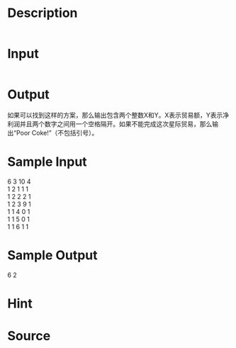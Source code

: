 
# Description

<div class="content"><p><img border="0" alt="" src="/source/bzoj/1205/img/aHR0cHM6Ly9seWRzeS5jb20vSnVkZ2VPbmxpbmUvaW1hZ2VzLzEyMDVfMS5qcGc=.jpg"/></p></div>

# Input

<div class="content"><p><img border="0" alt="" src="/source/bzoj/1205/img/aHR0cHM6Ly9seWRzeS5jb20vSnVkZ2VPbmxpbmUvaW1hZ2VzLzEyMDVfMi5qcGc=.jpg"/></p></div>

# Output

<div class="content"><p>如果可以找到这样的方案，那么输出包含两个整数X和Y。X表示贸易额，Y表示净利润并且两个数字之间用一个空格隔开。如果不能完成这次星际贸易，那么输出“Poor Coke!”（不包括引号）。</p></div>

# Sample Input

<div class="content"><span class="sampledata">6 3 10 4                                  <br/>
1 2 1 1 1<br/>
1 2 2 2 1<br/>
1 2 3 9 1<br/>
1 1 4 0 1<br/>
1 1 5 0 1<br/>
1 1 6 1 1<br/>
</span></div>

# Sample Output

<div class="content"><span class="sampledata">6 2</span></div>

# Hint

<div class="content"><p></p></div>

# Source

<div class="content"><p><a href="problemset.php?search="></a></p></div>

